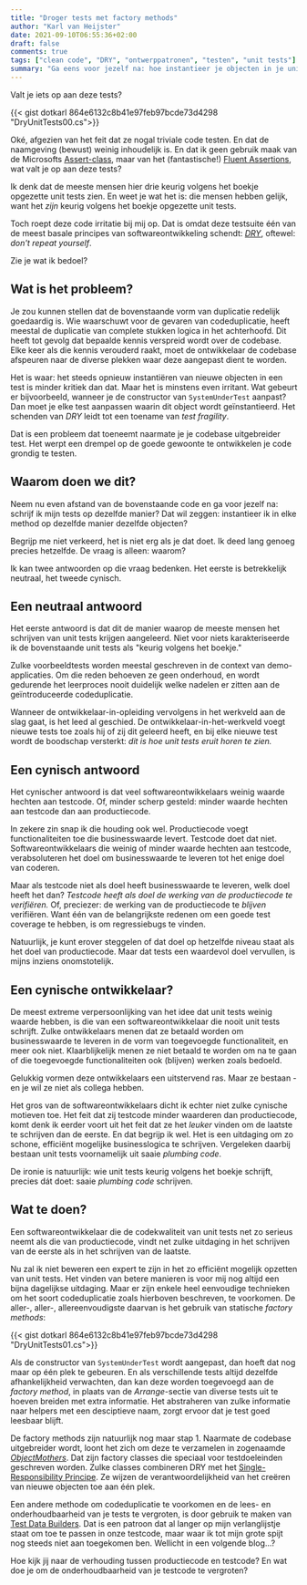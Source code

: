 ```yaml
---
title: "Droger tests met factory methods"
author: "Karl van Heijster"
date: 2021-09-10T06:55:36+02:00
draft: false
comments: true
tags: ["clean code", "DRY", "ontwerppatronen", "testen", "unit tests"]
summary: "Ga eens voor jezelf na: hoe instantieer je objecten in je unit tests? Introduceer je veel codeduplicatie over tests heen? Wat zegt dit over je houding tegenover testcode? Is die houding hetzelfde als die tegenover productiecode?"
---
```


Valt je iets op aan deze tests?


{{< gist dotkarl 864e6132c8b41e97feb97bcde73d4298 "DryUnitTests00.cs">}}


Oké, afgezien van het feit dat ze nogal triviale code testen. En dat de naamgeving (bewust) weinig inhoudelijk is. En dat ik geen gebruik maak van de Microsofts [Assert-class](https://docs.microsoft.com/en-us/dotnet/api/microsoft.visualstudio.testtools.unittesting.assert?view=visualstudiosdk-2019), maar van het (fantastische!) [Fluent Assertions](https://fluentassertions.com/), wat valt je op aan deze tests?


Ik denk dat de meeste mensen hier drie keurig volgens het boekje opgezette unit tests zien. En weet je wat het is: die mensen hebben gelijk, want het *zijn* keurig volgens het boekje opgezette unit tests.


Toch roept deze code irritatie bij mij op. Dat is omdat deze testsuite één van de meest basale principes van softwareontwikkeling schendt: [*DRY*](https://en.wikipedia.org/wiki/Don%27t_repeat_yourself), oftewel: *don't repeat yourself*.


Zie je wat ik bedoel?


## Wat is het probleem?


Je zou kunnen stellen dat de bovenstaande vorm van duplicatie redelijk goedaardig is. Wie waarschuwt voor de gevaren van codeduplicatie, heeft meestal de duplicatie van complete stukken logica in het achterhoofd. Dit heeft tot gevolg dat bepaalde kennis verspreid wordt over de codebase. Elke keer als die kennis verouderd raakt, moet de ontwikkelaar de codebase afspeuren naar de diverse plekken waar deze aangepast dient te worden.


Het is waar: het steeds opnieuw instantiëren van nieuwe objecten in een test is minder kritiek dan dat. Maar het is minstens even irritant. Wat gebeurt er bijvoorbeeld, wanneer je de constructor van `SystemUnderTest` aanpast? Dan moet je elke test aanpassen waarin dit object wordt geïnstantieerd. Het schenden van *DRY* leidt tot een toename van *test fragility*.


Dat is een probleem dat toeneemt naarmate je je codebase uitgebreider test. Het werpt een drempel op de goede gewoonte te ontwikkelen je code grondig te testen.


## Waarom doen we dit?


Neem nu even afstand van de bovenstaande code en ga voor jezelf na: schrijf ik mijn tests op dezelfde manier? Dat wil zeggen: instantieer ik in elke method op dezelfde manier dezelfde objecten? 


Begrijp me niet verkeerd, het is niet erg als je dat doet. Ik deed lang genoeg precies hetzelfde. De vraag is alleen: waarom?


Ik kan twee antwoorden op die vraag bedenken. Het eerste is betrekkelijk neutraal, het tweede cynisch. 


## Een neutraal antwoord


Het eerste antwoord is dat dit de manier waarop de meeste mensen het schrijven van unit tests krijgen aangeleerd. Niet voor niets karakteriseerde ik de bovenstaande unit tests als "keurig volgens het boekje." 


Zulke voorbeeldtests worden meestal geschreven in de context van demo-applicaties. Om die reden behoeven ze geen onderhoud, en wordt gedurende het leerproces nooit duidelijk welke nadelen er zitten aan de geïntroduceerde codeduplicatie. 


Wanneer de ontwikkelaar-in-opleiding vervolgens in het werkveld aan de slag gaat, is het leed al geschied. De ontwikkelaar-in-het-werkveld voegt nieuwe tests toe zoals hij of zij dit geleerd heeft, en bij elke nieuwe test wordt de boodschap versterkt: *dit is hoe unit tests eruit horen te zien.*


## Een cynisch antwoord


Het cynischer antwoord is dat veel softwareontwikkelaars weinig waarde hechten aan testcode. Of, minder scherp gesteld: minder waarde hechten aan testcode dan aan productiecode.


In zekere zin snap ik die houding ook wel. Productiecode voegt functionaliteiten toe die businesswaarde levert. Testcode doet dat niet. Softwareontwikkelaars die weinig of minder waarde hechten aan testcode, verabsoluteren het doel om businesswaarde te leveren tot het enige doel van coderen.


Maar als testcode niet als doel heeft businesswaarde te leveren, welk doel heeft het dan? *Testcode heeft als doel de werking van de productiecode te verifiëren.* Of, preciezer: de werking van de productiecode te *blijven* verifiëren. Want één van de belangrijkste redenen om een goede test coverage te hebben, is om regressiebugs te vinden. 


Natuurlijk, je kunt erover steggelen of dat doel op hetzelfde niveau staat als het doel van productiecode. Maar dat tests een waardevol doel vervullen, is mijns inziens onomstotelijk.


## Een cynische ontwikkelaar?


De meest extreme verpersoonlijking van het idee dat unit tests weinig waarde hebben, is die van een softwareontwikkelaar die nooit unit tests schrijft. Zulke ontwikkelaars menen dat ze betaald worden om businesswaarde te leveren in de vorm van toegevoegde functionaliteit, en meer ook niet. Klaarblijkelijk menen ze niet betaald te worden om na te gaan of die toegevoegde functionaliteiten ook (blijven) werken zoals bedoeld.


Gelukkig vormen deze ontwikkelaars een uitstervend ras. Maar ze bestaan - en je wil ze niet als collega hebben.


Het gros van de softwareontwikkelaars dicht ik echter niet zulke cynische motieven toe. Het feit dat zij testcode minder waarderen dan productiecode, komt denk ik eerder voort uit het feit dat ze het *leuker* vinden om de laatste te schrijven dan de eerste. En dat begrijp ik wel. Het is een uitdaging om zo schone, efficiënt mogelijke businesslogica te schrijven. Vergeleken daarbij bestaan unit tests voornamelijk uit saaie *plumbing code*.


De ironie is natuurlijk: wie unit tests keurig volgens het boekje schrijft, precies dát doet: saaie *plumbing code* schrijven. 


## Wat te doen?


Een softwareontwikkelaar die de codekwaliteit van unit tests net zo serieus neemt als die van productiecode, vindt net zulke uitdaging in het schrijven van de eerste als in het schrijven van de laatste.


Nu zal ik niet beweren een expert te zijn in het zo efficiënt mogelijk opzetten van unit tests. Het vinden van betere manieren is voor mij nog altijd een bijna dagelijkse uitdaging. Maar er zijn enkele heel eenvoudige technieken om het soort codeduplicatie zoals hierboven beschreven, te voorkomen. De aller-, aller-, allereenvoudigste daarvan is het gebruik van statische *factory methods*:


{{< gist dotkarl 864e6132c8b41e97feb97bcde73d4298 "DryUnitTests01.cs">}}


Als de constructor van `SystemUnderTest` wordt aangepast, dan hoeft dat nog maar op één plek te gebeuren. En als verschillende tests altijd dezelfde afhankelijkheid verwachten, dan kan deze worden toegevoegd aan de *factory method*, in plaats van de *Arrange*-sectie van diverse tests uit te hoeven breiden met extra informatie. Het abstraheren van zulke informatie naar helpers met een desciptieve naam, zorgt ervoor dat je test goed leesbaar blijft.


De factory methods zijn natuurlijk nog maar stap 1. Naarmate de codebase uitgebreider wordt, loont het zich om deze te verzamelen in zogenaamde [*ObjectMothers*](https://martinfowler.com/bliki/ObjectMother.html). Dat zijn factory classes die speciaal voor testdoeleinden geschreven worden. Zulke classes combineren DRY met het [Single-Responsibility Principe](https://en.wikipedia.org/wiki/Single-responsibility_principle). Ze wijzen de verantwoordelijkheid van het creëren van nieuwe objecten toe aan één plek.


Een andere methode om codeduplicatie te voorkomen en de lees- en onderhoudbaarheid van je tests te vergroten, is door gebruik te maken van [Test Data Builders](http://natpryce.com/articles/000714.html). Dat is een patroon dat al langer op mijn verlanglijstje staat om toe te passen in onze testcode, maar waar ik tot mijn grote spijt nog steeds niet aan toegekomen ben. Wellicht in een volgende blog...?


Hoe kijk jij naar de verhouding tussen productiecode en testcode? En wat doe je om de onderhoudbaarheid van je testcode te vergroten?
